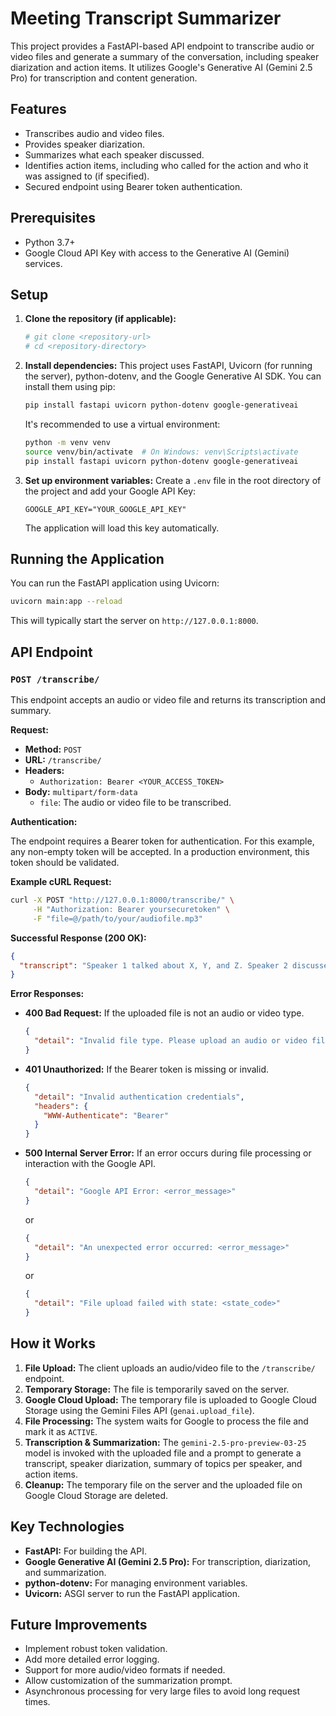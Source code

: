 # Meeting Transcript Summarizer

This project provides a FastAPI-based API endpoint to transcribe audio or video files and generate a summary of the conversation, including speaker diarization and action items. It utilizes Google's Generative AI (Gemini 2.5 Pro) for transcription and content generation.

## Features

- Transcribes audio and video files.
- Provides speaker diarization.
- Summarizes what each speaker discussed.
- Identifies action items, including who called for the action and who it was assigned to (if specified).
- Secured endpoint using Bearer token authentication.

## Prerequisites

- Python 3.7+
- Google Cloud API Key with access to the Generative AI (Gemini) services.

## Setup

1.  **Clone the repository (if applicable):**
    ```bash
    # git clone <repository-url>
    # cd <repository-directory>
    ```

2.  **Install dependencies:**
    This project uses FastAPI, Uvicorn (for running the server), python-dotenv, and the Google Generative AI SDK. You can install them using pip:
    ```bash
    pip install fastapi uvicorn python-dotenv google-generativeai
    ```
    It's recommended to use a virtual environment:
    ```bash
    python -m venv venv
    source venv/bin/activate  # On Windows: venv\Scripts\activate
    pip install fastapi uvicorn python-dotenv google-generativeai
    ```

3.  **Set up environment variables:**
    Create a `.env` file in the root directory of the project and add your Google API Key:
    ```env
    GOOGLE_API_KEY="YOUR_GOOGLE_API_KEY"
    ```
    The application will load this key automatically.

## Running the Application

You can run the FastAPI application using Uvicorn:

```bash
uvicorn main:app --reload
```

This will typically start the server on `http://127.0.0.1:8000`.

## API Endpoint

### `POST /transcribe/`

This endpoint accepts an audio or video file and returns its transcription and summary.

**Request:**

-   **Method:** `POST`
-   **URL:** `/transcribe/`
-   **Headers:**
    -   `Authorization: Bearer <YOUR_ACCESS_TOKEN>`
-   **Body:** `multipart/form-data`
    -   `file`: The audio or video file to be transcribed.

**Authentication:**

The endpoint requires a Bearer token for authentication. For this example, any non-empty token will be accepted. In a production environment, this token should be validated.

**Example cURL Request:**

```bash
curl -X POST "http://127.0.0.1:8000/transcribe/" \
     -H "Authorization: Bearer yoursecuretoken" \
     -F "file=@/path/to/your/audiofile.mp3"
```

**Successful Response (200 OK):**

```json
{
  "transcript": "Speaker 1 talked about X, Y, and Z. Speaker 2 discussed A, B, and C. Action: John to follow up on task P by EOD, assigned by Jane."
}
```

**Error Responses:**

-   **400 Bad Request:** If the uploaded file is not an audio or video type.
    ```json
    {
      "detail": "Invalid file type. Please upload an audio or video file."
    }
    ```
-   **401 Unauthorized:** If the Bearer token is missing or invalid.
    ```json
    {
      "detail": "Invalid authentication credentials",
      "headers": {
        "WWW-Authenticate": "Bearer"
      }
    }
    ```
-   **500 Internal Server Error:** If an error occurs during file processing or interaction with the Google API.
    ```json
    {
      "detail": "Google API Error: <error_message>"
    }
    ```
    or
    ```json
    {
      "detail": "An unexpected error occurred: <error_message>"
    }
    ```
    or
    ```json
    {
      "detail": "File upload failed with state: <state_code>"
    }
    ```

## How it Works

1.  **File Upload:** The client uploads an audio/video file to the `/transcribe/` endpoint.
2.  **Temporary Storage:** The file is temporarily saved on the server.
3.  **Google Cloud Upload:** The temporary file is uploaded to Google Cloud Storage using the Gemini Files API (`genai.upload_file`).
4.  **File Processing:** The system waits for Google to process the file and mark it as `ACTIVE`.
5.  **Transcription & Summarization:** The `gemini-2.5-pro-preview-03-25` model is invoked with the uploaded file and a prompt to generate a transcript, speaker diarization, summary of topics per speaker, and action items.
6.  **Cleanup:** The temporary file on the server and the uploaded file on Google Cloud Storage are deleted.

## Key Technologies

-   **FastAPI:** For building the API.
-   **Google Generative AI (Gemini 2.5 Pro):** For transcription, diarization, and summarization.
-   **python-dotenv:** For managing environment variables.
-   **Uvicorn:** ASGI server to run the FastAPI application.

## Future Improvements

-   Implement robust token validation.
-   Add more detailed error logging.
-   Support for more audio/video formats if needed.
-   Allow customization of the summarization prompt.
-   Asynchronous processing for very large files to avoid long request times.
